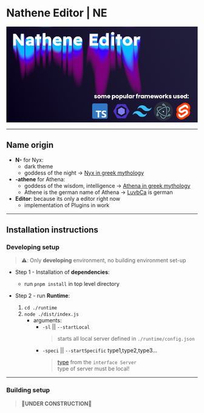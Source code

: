 # Nathene Editor | NE

![Nathene Banner](./docs/images/banner.png)

---

## Name origin

- **N-** for Nyx:
  - dark theme
  - goddess of the night -> [Nyx in greek mythology](https://en.wikipedia.org/wiki/Nyx)
- **-athene** for Athena:
  - goddess of the wisdom, intelligence -> [Athena in greek mythology](https://en.wikipedia.org/wiki/Athena)
  - Athene is the german name of Athena -> [LuvbCa](https://github.com/LuvbCa) is german
- **Editor**: because its only a editor right now
  - implementation of Plugins in work

---

## Installation instructions

### Developing setup

> ⚠️: Only **developing** environment, no building environment set-up

- Step 1 - Installation of **dependencies**:

  - run `pnpm install` in top level directory

- Step 2 - run **Runtime**:

  1. `cd ./runtime`
  2. `node ./dist/index.js`
     - arguments:
       - `-sl` || `--startLocal`
         > starts all local server defined in `./runtime/config.json`
       - `-speci` || `--startSpecific` type1,type2,type3...
         > [type](./runtime/types.ts) from the `interface Server` <br> type of server must be local!

---

### Building setup

> **🚧UNDER CONSTRUCTION🚧**
